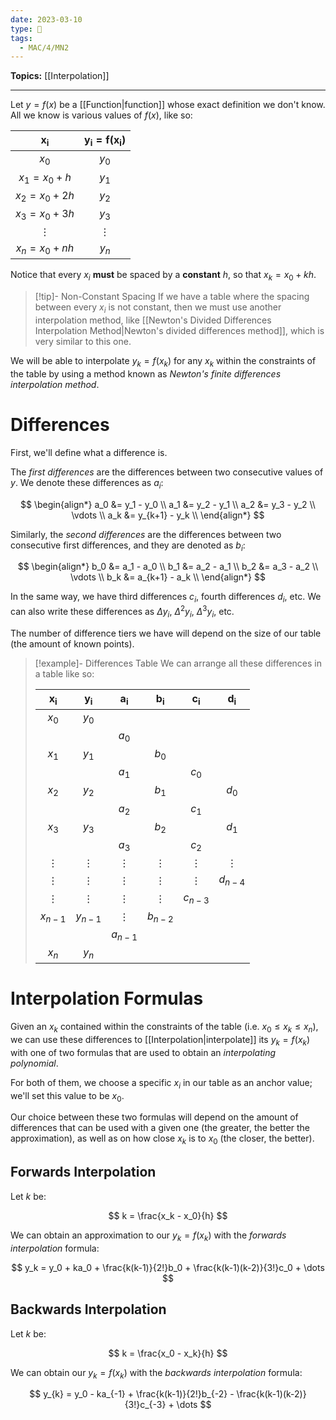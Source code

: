 ```yaml
---
date: 2023-03-10
type: 🧠
tags:
  - MAC/4/MN2
---
```


**Topics:** [[Interpolation]]

---

Let $y = f(x)$ be a [[Function|function]] whose exact definition we don't know. All we know is various values of $f(x)$, like so:

|  $\mathbf{x_i}$  | $\mathbf{y_i =  f(x_i)}$ |
|:----------------:|:------------------------:|
|      $x_0$       |          $y_0$           |
| $x_1 = x_0 + h$  |          $y_1$           |
| $x_2 = x_0 + 2h$ |          $y_2$           |
| $x_3 = x_0 + 3h$ |          $y_3$           |
|     $\vdots$     |         $\vdots$         |
| $x_n = x_0 + nh$ |          $y_n$           |

Notice that every $x_i$ **must** be spaced by a **constant** $h$, so that $x_k = x_0 + kh$.

> [!tip]- Non-Constant Spacing
> If we have a table where the spacing between every $x_i$ is not constant, then we must use another interpolation method, like [[Newton's Divided Differences Interpolation Method|Newton's divided differences method]], which is very similar to this one.

We will be able to interpolate $y_k = f(x_k)$ for any $x_k$ within the constraints of the table by using a method known as _Newton's finite differences interpolation method_.

# Differences

First, we'll define what a difference is.

The _first differences_ are the differences between two consecutive values of $y$. We denote these differences as $a_i$:

$$
\begin{align*}
a_0 &= y_1 - y_0 \\
a_1 &= y_2 - y_1 \\
a_2 &= y_3 - y_2 \\
\vdots \\
a_k &= y_{k+1} - y_k \\
\end{align*}
$$

Similarly, the _second differences_ are the differences between two consecutive first differences, and they are denoted as $b_i$:

$$
\begin{align*}
b_0 &= a_1 - a_0 \\
b_1 &= a_2 - a_1 \\
b_2 &= a_3 - a_2 \\
\vdots \\
b_k &= a_{k+1} - a_k \\
\end{align*}
$$

In the same way, we have third differences $c_i$, fourth differences $d_i$, etc. We can also write these differences as $\Delta y_i$, $\Delta^2 y_i$, $\Delta^3 y_i$, etc.

The number of difference tiers we have will depend on the size of our table (the amount of known points).

> [!example]- Differences Table
> We can arrange all these differences in a table like so:
>
> | $\mathbf{x_i}$ | $\mathbf{y_i}$ | $\mathbf{a_i}$ | $\mathbf{b_i}$ | $\mathbf{c_i}$ | $\mathbf{d_i}$ |
> |:--------------:|:--------------:|:--------------:|:--------------:|:--------------:|:--------------:|
> |     $x_0$      |     $y_0$      |                |                |                |                |
> |                |                |     $a_0$      |                |                |                |
> |     $x_1$      |     $y_1$      |                |     $b_0$      |                |                |
> |                |                |     $a_1$      |                |     $c_0$      |                |
> |     $x_2$      |     $y_2$      |                |     $b_1$      |                |     $d_0$      |
> |                |                |     $a_2$      |                |     $c_1$      |                |
> |     $x_3$      |     $y_3$      |                |     $b_2$      |                |     $d_1$      |
> |                |                |     $a_3$      |                |     $c_2$      |                |
> |    $\vdots$    |    $\vdots$    |    $\vdots$    |    $\vdots$    |    $\vdots$    |    $\vdots$    |
> |    $\vdots$    |    $\vdots$    |    $\vdots$    |    $\vdots$    |    $\vdots$    |   $d_{n-4}$    |
> |    $\vdots$    |    $\vdots$    |    $\vdots$    |    $\vdots$    |   $c_{n-3}$    |                |
> |   $x_{n-1}$    |   $y_{n-1}$    |    $\vdots$    |   $b_{n-2}$    |                |                |
> |                |                |   $a_{n-1}$    |                |                |                |
> |     $x_n$      |     $y_n$      |                |                |                |                |

# Interpolation Formulas

Given an $x_k$ contained within the constraints of the table (i.e. $x_0 \leq x_k \leq x_n$), we can use these differences to [[Interpolation|interpolate]] its $y_k = f(x_k)$ with one of two formulas that are used to obtain an _interpolating polynomial_.

For both of them, we choose a specific $x_i$ in our table as an anchor value; we'll set this value to be $x_0$.

Our choice between these two formulas will depend on the amount of differences that can be used with a given one (the greater, the better the approximation), as well as on how close $x_k$ is to $x_0$ (the closer, the better).

## Forwards Interpolation

Let $k$ be:

$$
k = \frac{x_k - x_0}{h}
$$

We can obtain an approximation to our $y_k = f(x_k)$ with the _forwards interpolation_ formula:

$$
y_k = y_0 + ka_0 + \frac{k(k-1)}{2!}b_0 + \frac{k(k-1)(k-2)}{3!}c_0 + \dots
$$

## Backwards Interpolation

Let $k$ be:

$$
k = \frac{x_0 - x_k}{h}
$$

We can obtain our $y_k = f(x_k)$ with the _backwards interpolation_ formula:

$$
y_{k} = y_0 - ka_{-1} + \frac{k(k-1)}{2!}b_{-2} - \frac{k(k-1)(k-2)}{3!}c_{-3} + \dots
$$
